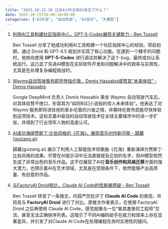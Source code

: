 ```yaml
---
title: "2025.10.15.20 过去4小时全球AI发生了什么？"
date: 2025-10-15T20:00:14+08:00
categories: ["AI开发", "自动驾驶", "AI音乐", "大模型"]
---
```


1.  [利用AI工具构建社区指挥中心，GPT-5-Codex展现关键能力 - Ben Tossell](https://x.com/bentossell/status/1978412769540968741)

    Ben Tossell 分享了他成功利用AI工具构建一个社区指挥中心的经验。项目初期，通过 Droid 和 GPT-4.5 规划并实现了核心功能。在遇到一个棘手的问题时，他转向使用 **GPT-5-Codex** 进行调试并解决了这个 bug，最终成功让系统运行。这凸显了先进AI模型在实际软件开发和问题解决中的效率与实用性，尤其是在处理复杂编程挑战时。

2.  [Waymo自动驾驶服务即将登陆伦敦，Demis Hassabis盛赞其“未来体验” - Demis Hassabis](https://x.com/demishassabis/status/1978391058833637702)

    Google DeepMind 负责人 Demis Hassabis 乘坐 Waymo 自动驾驶汽车后，对其体验赞不绝口，形容其为“如同科幻小说般的惊人未来体验”。他表达了对 Waymo 服务即将进驻他的家乡伦敦的兴奋之情，并期待伦敦市民能尽快体验到这项技术。这标志着AI驱动的自动驾驶技术在全球主要城市中的进一步扩张，并得到了行业领军人物的高度认可。

3.  [AI成功演绎贾斯丁·比伯风格的《花海》，展现音乐创作新可能 - 歸藏(guizang.ai)](https://x.com/op7418/status/1978387283439927685)

    歸藏(guizang.ai) 展示了利用人工智能技术将歌曲《花海》重新演绎为贾斯丁·比伯风格的成果。尽管在AI提示词中无法直接提及比伯的名字，但AI模型依然生成了非常出色的音乐作品。这不仅展现了AI在**音乐创作和风格迁移**方面的强大潜力，也预示着AI在艺术领域，尤其是在受限条件下，依然能够产出高质量、有创意的作品。

4.  [与FactoryAI Droid相比，Claude AI Code的性能被质疑 - Ben Tossell](https://x.com/bentossell/status/1978381970854867227)

    Ben Tossell 转发了一条推文，内容严厉批评了 **Claude AI Code** 的表现，并将其与 **FactoryAI Droid** 进行了对比。原推文作者表示，在使用 FactoryAI Droid 之后再使用 Claude AI Code，感觉就像与一位“极其愚笨的工程师”交流，甚至无法正确排序列表。这暗示了不同AI编码助手在能力和效率上存在显著差异，并引发了对Claude AI Code在处理编程任务时实用性的疑问。